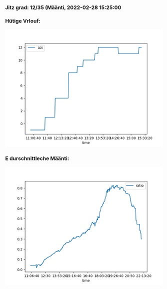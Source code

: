 ### Jitz grad: 12/35 (Määnti, 2022-02-28 15:25:00

### Hütige Vrlouf:
![Graph](Today.png)

### E durschnittleche Määnti:
![Graph](Määnti.png)